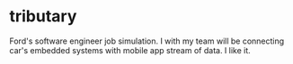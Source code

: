 # tributary
Ford's software engineer job simulation. I with my team will be connecting car's embedded systems with mobile app stream of data. I like it.

